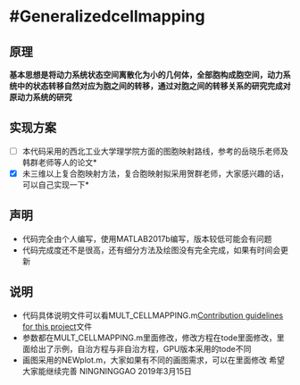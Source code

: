 #Generalizedcellmapping
===
## 原理
**基本思想是将动力系统状态空间离散化为小的几何体，全部胞构成胞空间，动力系统中的状态转移自然对应为胞之间的转移，通过对胞之间的转移关系的研究完成对原动力系统的研究**
## 实现方案
*[ ] 本代码采用的西北工业大学理学院方面的图胞映射路线，参考的岳晓乐老师及韩群老师等人的论文*
*[x] 未三维以上复合胞映射方法，复合胞映射拟采用贺群老师，大家感兴趣的话，可以自己实现一下*
## 声明
- 代码完全由个人编写，使用MATLAB2017b编写，版本较低可能会有问题
- 代码完成度还不是很高，还有细分方法及绘图没有完全完成，如果有时间会更新
## 说明
- 代码具体说明文件可以看MULT_CELLMAPPING.m[Contribution guidelines for this project](code/MULT_CELLMAPPING.m)文件
- 参数都在MULT_CELLMAPPING.m里面修改，修改方程在tode里面修改，里面给出了示例，自治方程与非自治方程，GPU版本采用的tode不同
- 画图采用的NEWplot.m，大家如果有不同的画图需求，可以在里面修改
希望大家能继续完善
NINGNINGGAO 2019年3月15日
